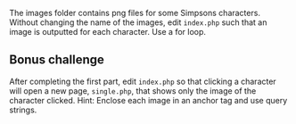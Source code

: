 The images folder contains png files for some Simpsons characters. Without changing the name of the images, edit `index.php` such that an image is outputted for each character. Use a for loop.

## Bonus challenge

After completing the first part, edit `index.php` so that clicking a character will open a new page, `single.php`, that shows only the image of the character clicked. Hint: Enclose each image in an anchor tag and use query strings.